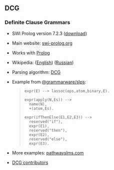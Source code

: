 ## DCG ##

### Definite Clause Grammars ###

 *  SWI Prolog version 7.2.3 ([download][])
 *  Main website: [swi-prolog.org][]
 *  Works with [Prolog][]
 *  Wikipedia: ([English][]) ([Russian][])
 *  Parsing algorithm: [DCG][]
 *  Example from [@grammarware/slps][grammarware_slps]:
    
    > ``````````
    > expr(E) --> lassoc(ops,atom,binary,E).
    > 
    > expr(apply(N,Es)) -->
    > 	name(N),
    > 	+(atom,Es).
    > 
    > expr(ifThenElse(E1,E2,E3)) -->
    > 	reserved("if"),
    > 	expr(E1),
    > 	reserved("then"),
    > 	expr(E2),
    > 	reserved("else"),
    > 	expr(E3).
    > ``````````
 *  More examples: [pathwayslms.com][]
 *  [DCG contributors][]


[download]: http://www.swi-prolog.org/download/stable
[swi-prolog.org]: http://www.swi-prolog.org/
[Prolog]: http://101companies.org/wiki/Language:Prolog
[English]: https://en.wikipedia.org/wiki/Definite%20clause%20grammar
[Russian]: https://ru.wikipedia.org/wiki/DC-%D0%B3%D1%80%D0%B0%D0%BC%D0%BC%D0%B0%D1%82%D0%B8%D0%BA%D0%B0
[DCG]: https://pdfs.semanticscholar.org/fbc0/4a1951003ba164303b2898fb7f3c6b4e9083.pdf
[grammarware_slps]: https://github.com/grammarware/slps/blob/master/topics/fl/prolog1/Parser.pro
[pathwayslms.com]: http://www.pathwayslms.com/swipltuts/dcg/
[DCG contributors]: http://www.swi-prolog.org/Contributors.html